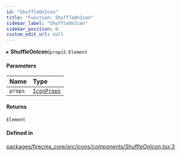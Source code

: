 ```yaml
---
id: "ShuffleOnIcon"
title: "Function: ShuffleOnIcon"
sidebar_label: "ShuffleOnIcon"
sidebar_position: 0
custom_edit_url: null
---
```


▸ **ShuffleOnIcon**(`props`): `Element`

#### Parameters

| Name | Type |
| :------ | :------ |
| `props` | [`IconProps`](../types/IconProps.md) |

#### Returns

`Element`

#### Defined in

[packages/firecms_core/src/icons/components/ShuffleOnIcon.tsx:3](https://github.com/FireCMSco/firecms/blob/d45f3739/packages/firecms_core/src/icons/components/ShuffleOnIcon.tsx#L3)
